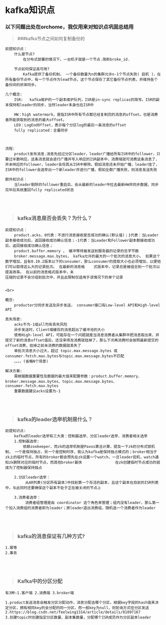 # kafka知识点
### 以下问题出处在orchome，我仅用来对知识点巩固总结用

> ###kafka节点之间如何复制备份的
    
    
    前提知识点：
        什么是节点?
            在分布式部署的情况下，一台机子就是一个节点.简称broke_id.

        节点如何保证高可用?
            Kafka提供了备份机制， 一个备份数量为n的集群允许n-1个节点失败( 宕机 )，在所有备份节点中，有一个节点作为lead节点，这个节点保存了其它备份节点列表，并维持各个备份间的状体同步。
    
    几个概念:
        ISR:   kafka维护的一个副本维护队列，ISR是in-sync replicas的简写。ISR的副本保持和leader的同步，当然leader本身也在ISR中

        HW：high watermark，是指ISR中所有节点都已经复制完的消息的offset。也是消费者所能获取到的消息的最大offset。
        LEO：LogEndOffset，表示每个分区log的最后一条消息的offset
        fully replicated：全量同步
        
        

    流程:
        product发布消息.消息先经过分区leader，leader广播给所有ISR中的follower，只要过半数响应，这条消息就会进行广播并写入响应的ISR副本中，消费端就可消费这条消息了，并未响应的follower，leader会将其从ISR中移除。假如消息还未开始广播，leader挂了，ISR中的follower会选举出一个新leader并进行广播，假如全都广播失败，则消息发送失败

    额外知识点：
        当leader剔除的follower重启后，会从最新的leader中拉去最新HW并同步数据，同步完毕后系统重回fully replicated状态
    
<br><br>
    
> ### kafka消息是否会丢失？为什么？

    前提知识点：
        product.acks，0代表：不进行消息接收是否成功的确认(默认值)；1代表：当Leader副本接收成功后，返回接收成功确认信息；-1代表：当Leader和Follower副本都接收成功后，返回接收成功确认信息；
        product.buffer.memory ， 缓冲等待被发送到服务器的记录的总字节数
        broker.message.max.bytes， kafka允许的最大的一个批次的消息大小。 如果这个数字增加，且有0.10.2版本以下的consumer，那么consumer的提取大小也必须增加，以便他们可以取得这么大的记录批次。 在最新的消息格    式版本中，记录总是被组合到一个批次以提高效率。 在以前的消息格式版本中，未                                                          压缩的记录不会分组到批次中，并且此限制仅适用于该情况下的单个记录
        
    
    <br>
    
    概念:
        producter分同步发送及异步发送， consumer接口有Low-level API和High-level API

    丢失场景:
        acks不为-1或all均有丢失风险
        异步发送时，Client端缓存的消息超出了缓冲池的大小
        使用High-level API，可能存在一个问题就是当消息消费者从集群中把消息取出来、并提交了新的消息offset值后，还没来得及消费就挂掉了，那么下次再消费时会按照最新提交的offset消费，挂掉之前未消费的数据就丢失了
        单批次消息大小过大，超过 topic.max.message.bytes 或 consumer.fetch.max.bytes与topic.max.message.bytes不匹配
        。。。。(省略N个场景)
    
    解决方案:
        需根据数据重要性及数据的最大值来配置参数：product.buffer.memory、broker.message.max.bytes、topic.max.message.bytes、consumer.fetch.max.bytes
        重要数据建议acks设置为-1

 <br> <br>
> ### kafka的leader选举机制是什么？
    
    前提知识点:
        kafka的leader选举有三大类：控制器选举、分区leader选举、消费者相关选举
        1.控制器选举:
            依赖zookeeper，而zk的选举机制是Paxos算法计算，提及一下zk的分布式锁机制， 一个是保持独占，另一个是控制时序，我认为kafka是保持独占模式的；broker相当于zk上的临时节点，所有的broker都会预先在zk设置一个watch，一旦leader宕机，watch通知zk删除对应的临时节点，而其他broker最快               在zk创建临时节点成功的就成为了控制器保持独占

        2.分区leader选举：
             从AR列表(分区所有副本)中找到第一个存活的副本，且这个副本在目前的ISR列表中，与此同时还要确保这个副本不处于正在被关闭的节点上
        
        3.消费者选举：
             消费者组管理是由 coordinator 这个角色来管理；组内没有leader，那么第一个加入消费组的消费者即为leader；原leader退出消费组，随机选一个消费者作为leader
 <br> <br>

> ### kafka的消息保证有几种方式?

    1.幂等
    2.事务
    
 <br> <br>
> ### Kafka中的分区分配

    有3种:1.客户端 2.消费端 3.broker端
    
    1.product发送消息会触发分区分配动作，消息分配去哪个分区，根据key字段的hash值来决定分区，拥有相同key的会分配的同一分区，而一般key为null，则轮询方式往分区发送
    2.https://blog.csdn.net/feelwing1314/article/details/81097167
    3.创建topic时创建指定分区数量、副本集数量，分配哪个ISR成员作为分区副本leader

<br>
